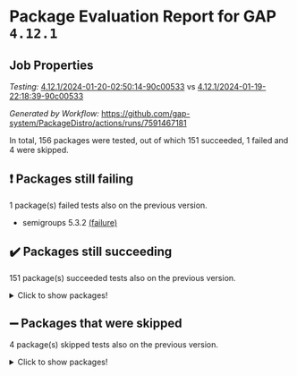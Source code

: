 # Package Evaluation Report for GAP `4.12.1`

## Job Properties

*Testing:* [4.12.1/2024-01-20-02:50:14-90c00533](https://github.com/gap-system/PackageDistro/blob/data/reports/4.12.1/2024-01-20-02:50:14-90c00533) vs [4.12.1/2024-01-19-22:18:39-90c00533](https://github.com/gap-system/PackageDistro/blob/data/reports/4.12.1/2024-01-19-22:18:39-90c00533)

*Generated by Workflow:* https://github.com/gap-system/PackageDistro/actions/runs/7591467181

In total, 156 packages were tested, out of which 151 succeeded, 1 failed and 4 were skipped.

## :exclamation: Packages still failing

1 package(s) failed tests also on the previous version.
- semigroups 5.3.2 [(failure)](https://github.com/gap-system/PackageDistro/actions/runs/7591467181/job/20679862807)

## :heavy_check_mark: Packages still succeeding

151 package(s) succeeded tests also on the previous version.
<details><summary>Click to show packages!</summary>

- 4ti2interface 2023.02-04 [(success)](https://github.com/gap-system/PackageDistro/actions/runs/7591467181/job/20679851815)
- ace 5.6.2 [(success)](https://github.com/gap-system/PackageDistro/actions/runs/7591467181/job/20679851882)
- aclib 1.3.2 [(success)](https://github.com/gap-system/PackageDistro/actions/runs/7591467181/job/20679851963)
- agt 0.3.1 [(success)](https://github.com/gap-system/PackageDistro/actions/runs/7591467181/job/20679852038)
- alnuth 3.2.1 [(success)](https://github.com/gap-system/PackageDistro/actions/runs/7591467181/job/20679852096)
- anupq 3.3.0 [(success)](https://github.com/gap-system/PackageDistro/actions/runs/7591467181/job/20679852159)
- atlasrep 2.1.8 [(success)](https://github.com/gap-system/PackageDistro/actions/runs/7591467181/job/20679852245)
- autodoc 2023.06.19 [(success)](https://github.com/gap-system/PackageDistro/actions/runs/7591467181/job/20679852309)
- automata 1.15 [(success)](https://github.com/gap-system/PackageDistro/actions/runs/7591467181/job/20679852359)
- automgrp 1.3.2 [(success)](https://github.com/gap-system/PackageDistro/actions/runs/7591467181/job/20679852440)
- autpgrp 1.11 [(success)](https://github.com/gap-system/PackageDistro/actions/runs/7591467181/job/20679852510)
- cap 2024.01-04 [(success)](https://github.com/gap-system/PackageDistro/actions/runs/7591467181/job/20679852606)
- caratinterface 2.3.6 [(success)](https://github.com/gap-system/PackageDistro/actions/runs/7591467181/job/20679852695)
- cddinterface 2022.11.01 [(success)](https://github.com/gap-system/PackageDistro/actions/runs/7591467181/job/20679852775)
- circle 1.6.6 [(success)](https://github.com/gap-system/PackageDistro/actions/runs/7591467181/job/20679852864)
- classicpres 1.22 [(success)](https://github.com/gap-system/PackageDistro/actions/runs/7591467181/job/20679852930)
- cohomolo 1.6.11 [(success)](https://github.com/gap-system/PackageDistro/actions/runs/7591467181/job/20679852997)
- congruence 1.2.5 [(success)](https://github.com/gap-system/PackageDistro/actions/runs/7591467181/job/20679853051)
- corelg 1.56 [(success)](https://github.com/gap-system/PackageDistro/actions/runs/7591467181/job/20679853125)
- crime 1.6 [(success)](https://github.com/gap-system/PackageDistro/actions/runs/7591467181/job/20679853180)
- crisp 1.4.6 [(success)](https://github.com/gap-system/PackageDistro/actions/runs/7591467181/job/20679853237)
- crypting 0.10.4 [(success)](https://github.com/gap-system/PackageDistro/actions/runs/7591467181/job/20679853303)
- cryst 4.1.27 [(success)](https://github.com/gap-system/PackageDistro/actions/runs/7591467181/job/20679853357)
- crystcat 1.1.10 [(success)](https://github.com/gap-system/PackageDistro/actions/runs/7591467181/job/20679853428)
- ctbllib 1.3.7 [(success)](https://github.com/gap-system/PackageDistro/actions/runs/7591467181/job/20679853505)
- cubefree 1.19 [(success)](https://github.com/gap-system/PackageDistro/actions/runs/7591467181/job/20679853577)
- curlinterface 2.3.2 [(success)](https://github.com/gap-system/PackageDistro/actions/runs/7591467181/job/20679853654)
- cvec 2.8.1 [(success)](https://github.com/gap-system/PackageDistro/actions/runs/7591467181/job/20679853736)
- datastructures 0.3.0 [(success)](https://github.com/gap-system/PackageDistro/actions/runs/7591467181/job/20679853813)
- deepthought 1.0.6 [(success)](https://github.com/gap-system/PackageDistro/actions/runs/7591467181/job/20679853887)
- design 1.8 [(success)](https://github.com/gap-system/PackageDistro/actions/runs/7591467181/job/20679853985)
- difsets 2.3.1 [(success)](https://github.com/gap-system/PackageDistro/actions/runs/7591467181/job/20679854057)
- digraphs 1.6.3 [(success)](https://github.com/gap-system/PackageDistro/actions/runs/7591467181/job/20679854144)
- edim 1.3.7 [(success)](https://github.com/gap-system/PackageDistro/actions/runs/7591467181/job/20679854207)
- example 4.3.4 [(success)](https://github.com/gap-system/PackageDistro/actions/runs/7591467181/job/20679854281)
- examplesforhomalg 2023.10-01 [(success)](https://github.com/gap-system/PackageDistro/actions/runs/7591467181/job/20679854342)
- factint 1.6.3 [(success)](https://github.com/gap-system/PackageDistro/actions/runs/7591467181/job/20679854431)
- ferret 1.0.9 [(success)](https://github.com/gap-system/PackageDistro/actions/runs/7591467181/job/20679854529)
- fga 1.5.0 [(success)](https://github.com/gap-system/PackageDistro/actions/runs/7591467181/job/20679854636)
- fining 1.5.6 [(success)](https://github.com/gap-system/PackageDistro/actions/runs/7591467181/job/20679854722)
- float 1.0.4 [(success)](https://github.com/gap-system/PackageDistro/actions/runs/7591467181/job/20679854786)
- format 1.4.3 [(success)](https://github.com/gap-system/PackageDistro/actions/runs/7591467181/job/20679854842)
- forms 1.2.9 [(success)](https://github.com/gap-system/PackageDistro/actions/runs/7591467181/job/20679854918)
- fplsa 1.2.6 [(success)](https://github.com/gap-system/PackageDistro/actions/runs/7591467181/job/20679855116)
- fr 2.4.13 [(success)](https://github.com/gap-system/PackageDistro/actions/runs/7591467181/job/20679855319)
- francy 2.0.3 [(success)](https://github.com/gap-system/PackageDistro/actions/runs/7591467181/job/20679855438)
- fwtree 1.3 [(success)](https://github.com/gap-system/PackageDistro/actions/runs/7591467181/job/20679855540)
- gapdoc 1.6.6 [(success)](https://github.com/gap-system/PackageDistro/actions/runs/7591467181/job/20679855647)
- gauss 2023.02-04 [(success)](https://github.com/gap-system/PackageDistro/actions/runs/7591467181/job/20679855761)
- gaussforhomalg 2023.11-01 [(success)](https://github.com/gap-system/PackageDistro/actions/runs/7591467181/job/20679855893)
- gbnp 1.0.5 [(success)](https://github.com/gap-system/PackageDistro/actions/runs/7591467181/job/20679856003)
- generalizedmorphismsforcap 2024.01-01 [(success)](https://github.com/gap-system/PackageDistro/actions/runs/7591467181/job/20679856150)
- genss 1.6.8 [(success)](https://github.com/gap-system/PackageDistro/actions/runs/7591467181/job/20679856288)
- gradedmodules 2024.01-01 [(success)](https://github.com/gap-system/PackageDistro/actions/runs/7591467181/job/20679856424)
- gradedringforhomalg 2023.08-01 [(success)](https://github.com/gap-system/PackageDistro/actions/runs/7591467181/job/20679856564)
- grape 4.9.0 [(success)](https://github.com/gap-system/PackageDistro/actions/runs/7591467181/job/20679856689)
- groupoids 1.73 [(success)](https://github.com/gap-system/PackageDistro/actions/runs/7591467181/job/20679856814)
- grpconst 2.6.4 [(success)](https://github.com/gap-system/PackageDistro/actions/runs/7591467181/job/20679856961)
- guarana 0.96.3 [(success)](https://github.com/gap-system/PackageDistro/actions/runs/7591467181/job/20679857086)
- guava 3.18 [(success)](https://github.com/gap-system/PackageDistro/actions/runs/7591467181/job/20679857187)
- hap 1.61 [(success)](https://github.com/gap-system/PackageDistro/actions/runs/7591467181/job/20679857345)
- hapcryst 0.1.15 [(success)](https://github.com/gap-system/PackageDistro/actions/runs/7591467181/job/20679857501)
- hecke 1.5.3 [(success)](https://github.com/gap-system/PackageDistro/actions/runs/7591467181/job/20679857624)
- help 3.5 [(success)](https://github.com/gap-system/PackageDistro/actions/runs/7591467181/job/20679857741)
- homalg 2024.01-01 [(success)](https://github.com/gap-system/PackageDistro/actions/runs/7591467181/job/20679857920)
- homalgtocas 2023.11-01 [(success)](https://github.com/gap-system/PackageDistro/actions/runs/7591467181/job/20679858075)
- idrel 2.45 [(success)](https://github.com/gap-system/PackageDistro/actions/runs/7591467181/job/20679858240)
- images 1.3.1 [(success)](https://github.com/gap-system/PackageDistro/actions/runs/7591467181/job/20679858405)
- intpic 0.3.0 [(success)](https://github.com/gap-system/PackageDistro/actions/runs/7591467181/job/20679858580)
- io 4.8.2 [(success)](https://github.com/gap-system/PackageDistro/actions/runs/7591467181/job/20679858736)
- io_forhomalg 2023.02-04 [(success)](https://github.com/gap-system/PackageDistro/actions/runs/7591467181/job/20679858881)
- irredsol 1.4.4 [(success)](https://github.com/gap-system/PackageDistro/actions/runs/7591467181/job/20679859003)
- json 2.1.1 [(success)](https://github.com/gap-system/PackageDistro/actions/runs/7591467181/job/20679859118)
- jupyterkernel 1.5.0 [(success)](https://github.com/gap-system/PackageDistro/actions/runs/7591467181/job/20679859222)
- jupyterviz 1.5.6 [(success)](https://github.com/gap-system/PackageDistro/actions/runs/7591467181/job/20679859321)
- kan 1.36 [(success)](https://github.com/gap-system/PackageDistro/actions/runs/7591467181/job/20679859382)
- kbmag 1.5.11 [(success)](https://github.com/gap-system/PackageDistro/actions/runs/7591467181/job/20679859452)
- laguna 3.9.6 [(success)](https://github.com/gap-system/PackageDistro/actions/runs/7591467181/job/20679859535)
- liealgdb 2.2.1 [(success)](https://github.com/gap-system/PackageDistro/actions/runs/7591467181/job/20679859593)
- liepring 2.8 [(success)](https://github.com/gap-system/PackageDistro/actions/runs/7591467181/job/20679859651)
- liering 2.4.2 [(success)](https://github.com/gap-system/PackageDistro/actions/runs/7591467181/job/20679859721)
- linearalgebraforcap 2024.01-03 [(success)](https://github.com/gap-system/PackageDistro/actions/runs/7591467181/job/20679859786)
- localizeringforhomalg 2023.10-01 [(success)](https://github.com/gap-system/PackageDistro/actions/runs/7591467181/job/20679859868)
- loops 3.4.3 [(success)](https://github.com/gap-system/PackageDistro/actions/runs/7591467181/job/20679859936)
- lpres 1.0.3 [(success)](https://github.com/gap-system/PackageDistro/actions/runs/7591467181/job/20679859996)
- majoranaalgebras 1.5.1 [(success)](https://github.com/gap-system/PackageDistro/actions/runs/7591467181/job/20679860065)
- mapclass 1.4.6 [(success)](https://github.com/gap-system/PackageDistro/actions/runs/7591467181/job/20679860132)
- matgrp 0.70 [(success)](https://github.com/gap-system/PackageDistro/actions/runs/7591467181/job/20679860196)
- matricesforhomalg 2023.11-02 [(success)](https://github.com/gap-system/PackageDistro/actions/runs/7591467181/job/20679860256)
- modisom 2.5.4 [(success)](https://github.com/gap-system/PackageDistro/actions/runs/7591467181/job/20679860340)
- modulepresentationsforcap 2024.01-02 [(success)](https://github.com/gap-system/PackageDistro/actions/runs/7591467181/job/20679860400)
- modules 2024.01-01 [(success)](https://github.com/gap-system/PackageDistro/actions/runs/7591467181/job/20679860467)
- monoidalcategories 2024.01-03 [(success)](https://github.com/gap-system/PackageDistro/actions/runs/7591467181/job/20679860524)
- nconvex 2022.09-01 [(success)](https://github.com/gap-system/PackageDistro/actions/runs/7591467181/job/20679860583)
- nilmat 1.4.2 [(success)](https://github.com/gap-system/PackageDistro/actions/runs/7591467181/job/20679860653)
- nock 1.5 [(success)](https://github.com/gap-system/PackageDistro/actions/runs/7591467181/job/20679860725)
- normalizinterface 1.3.6 [(success)](https://github.com/gap-system/PackageDistro/actions/runs/7591467181/job/20679860793)
- nq 2.5.11 [(success)](https://github.com/gap-system/PackageDistro/actions/runs/7591467181/job/20679860874)
- numericalsgps 1.3.1 [(success)](https://github.com/gap-system/PackageDistro/actions/runs/7591467181/job/20679860948)
- openmath 11.5.3 [(success)](https://github.com/gap-system/PackageDistro/actions/runs/7591467181/job/20679861039)
- orb 4.9.0 [(success)](https://github.com/gap-system/PackageDistro/actions/runs/7591467181/job/20679861128)
- packagemanager 1.4.3 [(success)](https://github.com/gap-system/PackageDistro/actions/runs/7591467181/job/20679861232)
- patternclass 2.4.3 [(success)](https://github.com/gap-system/PackageDistro/actions/runs/7591467181/job/20679861348)
- permut 2.0.5 [(success)](https://github.com/gap-system/PackageDistro/actions/runs/7591467181/job/20679861439)
- polenta 1.3.10 [(success)](https://github.com/gap-system/PackageDistro/actions/runs/7591467181/job/20679861529)
- polymaking 0.8.7 [(success)](https://github.com/gap-system/PackageDistro/actions/runs/7591467181/job/20679861609)
- primgrp 3.4.4 [(success)](https://github.com/gap-system/PackageDistro/actions/runs/7591467181/job/20679861681)
- profiling 2.5.4 [(success)](https://github.com/gap-system/PackageDistro/actions/runs/7591467181/job/20679861770)
- qpa 1.35 [(success)](https://github.com/gap-system/PackageDistro/actions/runs/7591467181/job/20679861839)
- quagroup 1.8.4 [(success)](https://github.com/gap-system/PackageDistro/actions/runs/7591467181/job/20679861929)
- radiroot 2.9 [(success)](https://github.com/gap-system/PackageDistro/actions/runs/7591467181/job/20679861997)
- rcwa 4.7.1 [(success)](https://github.com/gap-system/PackageDistro/actions/runs/7591467181/job/20679862078)
- rds 1.8 [(success)](https://github.com/gap-system/PackageDistro/actions/runs/7591467181/job/20679862143)
- recog 1.4.2 [(success)](https://github.com/gap-system/PackageDistro/actions/runs/7591467181/job/20679862221)
- repndecomp 1.3.0 [(success)](https://github.com/gap-system/PackageDistro/actions/runs/7591467181/job/20679862288)
- repsn 3.1.1 [(success)](https://github.com/gap-system/PackageDistro/actions/runs/7591467181/job/20679862362)
- resclasses 4.7.3 [(success)](https://github.com/gap-system/PackageDistro/actions/runs/7591467181/job/20679862442)
- ringsforhomalg 2023.11-02 [(success)](https://github.com/gap-system/PackageDistro/actions/runs/7591467181/job/20679862526)
- sco 2023.08-01 [(success)](https://github.com/gap-system/PackageDistro/actions/runs/7591467181/job/20679862639)
- scscp 2.4.1 [(success)](https://github.com/gap-system/PackageDistro/actions/runs/7591467181/job/20679862734)
- sglppow 2.3 [(success)](https://github.com/gap-system/PackageDistro/actions/runs/7591467181/job/20679862904)
- sgpviz 0.999.5 [(success)](https://github.com/gap-system/PackageDistro/actions/runs/7591467181/job/20679862976)
- simpcomp 2.1.14 [(success)](https://github.com/gap-system/PackageDistro/actions/runs/7591467181/job/20679863081)
- singular 2023.02.09 [(success)](https://github.com/gap-system/PackageDistro/actions/runs/7591467181/job/20679863187)
- sl2reps 1.1 [(success)](https://github.com/gap-system/PackageDistro/actions/runs/7591467181/job/20679863286)
- sla 1.5.3 [(success)](https://github.com/gap-system/PackageDistro/actions/runs/7591467181/job/20679863365)
- smallgrp 1.5.3 [(success)](https://github.com/gap-system/PackageDistro/actions/runs/7591467181/job/20679863449)
- smallsemi 0.6.13 [(success)](https://github.com/gap-system/PackageDistro/actions/runs/7591467181/job/20679863525)
- sonata 2.9.6 [(success)](https://github.com/gap-system/PackageDistro/actions/runs/7591467181/job/20679863597)
- sophus 1.27 [(success)](https://github.com/gap-system/PackageDistro/actions/runs/7591467181/job/20679863667)
- sotgrps 1.2 [(success)](https://github.com/gap-system/PackageDistro/actions/runs/7591467181/job/20679863753)
- spinsym 1.5.2 [(success)](https://github.com/gap-system/PackageDistro/actions/runs/7591467181/job/20679863835)
- standardff 1.0 [(success)](https://github.com/gap-system/PackageDistro/actions/runs/7591467181/job/20679863917)
- symbcompcc 1.3.2 [(success)](https://github.com/gap-system/PackageDistro/actions/runs/7591467181/job/20679864001)
- thelma 1.3 [(success)](https://github.com/gap-system/PackageDistro/actions/runs/7591467181/job/20679864098)
- tomlib 1.2.11 [(success)](https://github.com/gap-system/PackageDistro/actions/runs/7591467181/job/20679864214)
- toolsforhomalg 2023.11-01 [(success)](https://github.com/gap-system/PackageDistro/actions/runs/7591467181/job/20679864366)
- toric 1.9.5 [(success)](https://github.com/gap-system/PackageDistro/actions/runs/7591467181/job/20679864482)
- toricvarieties 2022.07.13 [(success)](https://github.com/gap-system/PackageDistro/actions/runs/7591467181/job/20679864624)
- transgrp 3.6.5 [(success)](https://github.com/gap-system/PackageDistro/actions/runs/7591467181/job/20679864801)
- ugaly 4.1.3 [(success)](https://github.com/gap-system/PackageDistro/actions/runs/7591467181/job/20679864929)
- unipot 1.5 [(success)](https://github.com/gap-system/PackageDistro/actions/runs/7591467181/job/20679865101)
- unitlib 4.2.0 [(success)](https://github.com/gap-system/PackageDistro/actions/runs/7591467181/job/20679865243)
- utils 0.84 [(success)](https://github.com/gap-system/PackageDistro/actions/runs/7591467181/job/20679865392)
- uuid 0.7 [(success)](https://github.com/gap-system/PackageDistro/actions/runs/7591467181/job/20679865529)
- walrus 0.9991 [(success)](https://github.com/gap-system/PackageDistro/actions/runs/7591467181/job/20679865668)
- wedderga 4.10.4 [(success)](https://github.com/gap-system/PackageDistro/actions/runs/7591467181/job/20679865797)
- xmod 2.91 [(success)](https://github.com/gap-system/PackageDistro/actions/runs/7591467181/job/20679865926)
- xmodalg 1.23 [(success)](https://github.com/gap-system/PackageDistro/actions/runs/7591467181/job/20679866057)
- yangbaxter 0.10.3 [(success)](https://github.com/gap-system/PackageDistro/actions/runs/7591467181/job/20679866226)
- zeromqinterface 0.14 [(success)](https://github.com/gap-system/PackageDistro/actions/runs/7591467181/job/20679866374)
</details>

## :heavy_minus_sign: Packages that were skipped

4 package(s) skipped tests also on the previous version.
<details><summary>Click to show packages!</summary>

- browse 1.8.21 [(skipped)](https://github.com/gap-system/PackageDistro/actions/runs/7591467181/job/20679550487)
- itc 1.5.1 [(skipped)](https://github.com/gap-system/PackageDistro/actions/runs/7591467181/job/20679550487)
- polycyclic 2.16 [(skipped)](https://github.com/gap-system/PackageDistro/actions/runs/7591467181/job/20679550487)
- xgap 4.31 [(skipped)](https://github.com/gap-system/PackageDistro/actions/runs/7591467181/job/20679550487)
</details>

